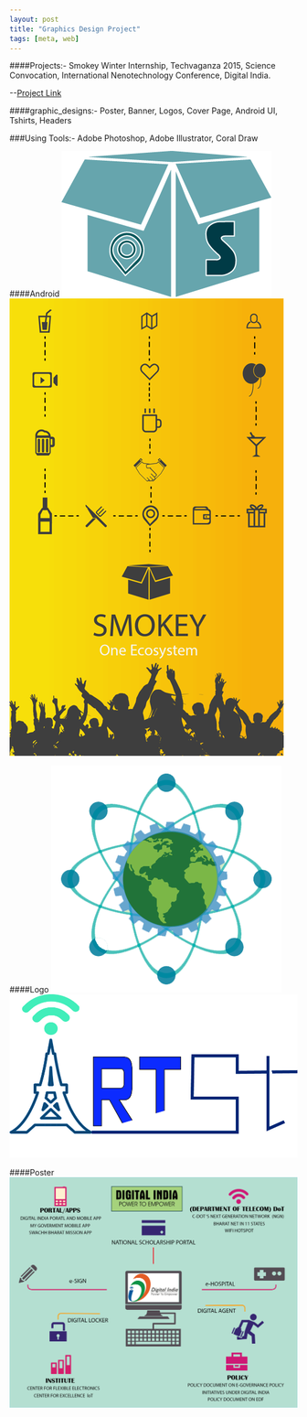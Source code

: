 ```yaml
---
layout: post
title: "Graphics Design Project"
tags: [meta, web]
---
```

####Projects:- Smokey Winter Internship, Techvaganza 2015, Science Convocation, International Nenotechnology Conference, Digital India.

--[Project Link](https://github.com/rahulworld/graphic_designs)

####graphic_designs:-
Poster, Banner, Logos, Cover Page, Android UI, Tshirts, Headers

###Using Tools:- Adobe Photoshop, Adobe Illustrator, Coral Draw

####Android 
![rahulworld](/assets/image/logofeb1.png)
![rahulworld](/assets/image/splash2feb.png)

####Logo
![rahulworld](/assets/image/IMG-20150823-WA0001.png)
![rahulworld](/assets/image/r14.jpg)

####Poster
![rahulworld](/assets/image/digi4.png)